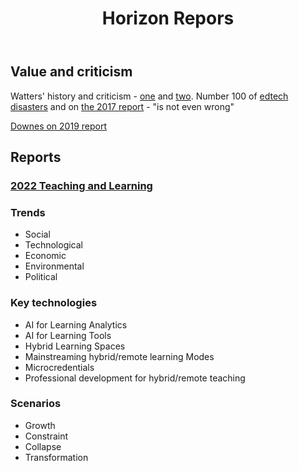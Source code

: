﻿---
backlinks:
- title: Society
  url: /sense/Society/society.html
title: Horizon Repors
---
## Value and criticism

Watters' history and criticism - [one](http://hackeducation.com/2015/02/17/horizon) and [two](http://horizon.hackeducation.com/). Number 100 of [edtech disasters](http://hackeducation.com/2019/12/31/what-a-shitshow) and on [the 2017 report](http://horizon.hackeducation.com/2017/08/30/horizon-k12) - "is not even wrong"

[Downes on 2019 report](https://www.downes.ca/cgi-bin/page.cgi?post=69215)


## Reports

### [2022 Teaching and Learning](https://library.educause.edu/resources/2022/4/2022-educause-horizon-report-teaching-and-learning-edition)

### Trends

- Social
- Technological
- Economic
- Environmental
- Political

### Key technologies

- AI for Learning Analytics
- AI for Learning Tools 
- Hybrid Learning Spaces
- Mainstreaming hybrid/remote learning Modes
- Microcredentials
- Professional development for hybrid/remote teaching

### Scenarios 

- Growth
- Constraint
- Collapse
- Transformation